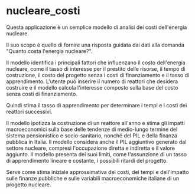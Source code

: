 # nucleare_costi
Questa applicazione è un semplice modello di analisi dei costi dell'energia nucleare. 

Il suo scopo è quello di fornire una risposta guidata dai dati alla domanda "Quanto costa l'energia nucleare?". 

Il modello identifica i principali fattori che influenzano il costo dell'energia nucleare, come il tasso di interesse per il prestito delle risorse, il tempo di costruzione, il costo del progetto senza i costi di finanziamento e il tasso di apprendimento. L'utente può inserire il numero di reattori che desidera costruire e il modello calcola l'interesse composto sulla base del costo senza costi di finanziamento. 

Quindi stima il tasso di apprendimento per determinare i tempi e i costi dei reattori successivi. 

Il modello ipotizza la costruzione di un reattore all'anno e stima gli impatti macroeconomici sulla base delle tendenze di medio-lungo termine del sistema pensionistico e socio-sanitario, nonché del PIL e della finanza pubblica in Italia. Il modello considera anche il PIL aggiuntivo generato dal settore nucleare, compresi l'occupazione diretta e indiretta e il valore aggiunto. Il modello presenta dei suoi limiti, come l'assunzione di un tasso di apprendimento lineare e costante, i possibili ritardi del progetto. 

Serve come stima iniziale approssimativa dei costi, dei tempi e dell'impatto sulle finanze pubbliche e sulle variabili macroeconomiche italiane di un progetto nucleare.
